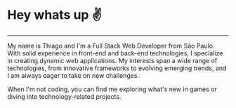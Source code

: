<h1>Hey whats up ✌️</h1>
<hr> 

My name is Thiago and I'm a Full Stack Web Developer from São Paulo. With solid experience in front-end and back-end technologies, I specialize in creating dynamic web applications. My interests span a wide range of technologies, from innovative frameworks to evolving emerging trends, and I am always eager to take on new challenges.

When I'm not coding, you can find me exploring what's new in games or diving into technology-related projects.
